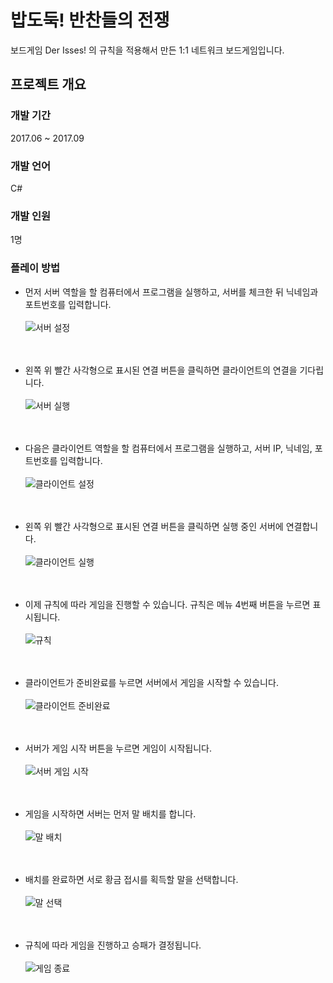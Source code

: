 # 밥도둑! 반찬들의 전쟁
보드게임 Der Isses! 의 규칙을 적용해서 만든 1:1 네트워크 보드게임입니다.

## 프로젝트 개요

### 개발 기간
2017.06 ~ 2017.09

### 개발 언어
C#

### 개발 인원
1명

### 플레이 방법
- 먼저 서버 역할을 할 컴퓨터에서 프로그램을 실행하고, 서버를 체크한 뒤 닉네임과 포트번호를 입력합니다. <br><br>
![서버 설정](./images/1-server-config.png)<br><br><br>

- 왼쪽 위 빨간 사각형으로 표시된 연결 버튼을 클릭하면 클라이언트의 연결을 기다립니다. <br><br>
![서버 실행](./images/2-server-run.png) <br><br><br>

- 다음은 클라이언트 역할을 할 컴퓨터에서 프로그램을 실행하고, 서버 IP, 닉네임, 포트번호를 입력합니다. <br><br>
![클라이언트 설정](./images/3-client-config.png)<br><br><br>

- 왼쪽 위 빨간 사각형으로 표시된 연결 버튼을 클릭하면 실행 중인 서버에 연결합니다.<br><br>
![클라이언트 실행](./images/4-client-run.png)<br><br><br>

- 이제 규칙에 따라 게임을 진행할 수 있습니다. 규칙은 메뉴 4번째 버튼을 누르면 표시됩니다.<br><br>
![규칙](./images/5-rules.png)<br><br><br>

- 클라이언트가 준비완료를 누르면 서버에서 게임을 시작할 수 있습니다.<br><br>
![클라이언트 준비완료](./images/6-client-ready.png)<br><br><br>

- 서버가 게임 시작 버튼을 누르면 게임이 시작됩니다.<br><br>
![서버 게임 시작](./images/7-server-play.png)<br><br><br>

- 게임을 시작하면 서버는 먼저 말 배치를 합니다.<br><br>
![말 배치](./images/8-set.png)<br><br><br>

- 배치를 완료하면 서로 황금 접시를 획득할 말을 선택합니다.<br><br>
![말 선택](./images/9-select.png)<br><br><br>

- 규칙에 따라 게임을 진행하고 승패가 결정됩니다.<br><br>
![게임 종료](./images/10-fin.png)<br><br><br>